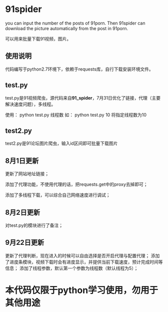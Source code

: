# 91spider
you can input the number of the posts of 91porn.
Then 91spider can download the picture automatically from the post in 91porn.

可以用来批量下载91视频，图片。

## 使用说明

代码编写于python2.7环境下，依赖于requests库，自行下载安装环境文件。

## test.py
test.py是91视频爬虫，源代码来自**91_spider**，7月31日优化了链接，代理（主要解决速度问题），多线程。

使用：
python test.py 线程数
如：
python test.py 10 将指定线程数为10

## test2.py
test2.py是91论坛图片爬虫，输入id区间即可批量下载图片

## 8月1日更新

更新了网站地址链接；

添加了代理功能，不使用代理的话，把requests.get中的proxy去掉即可；

添加了多线程下载，可以综合自己网络速度进行调试；

## 8月2日更新

对test.py的模块进行了备注；

## 9月22日更新

更新了代理判断，现在进入的时候可以自由选择是否开启代理与配置代理；
添加了进度条模块，视频下载时会有进度显示，并提供当前下载速度，预计完成时间等信息；
添加了线程参数，默认第一个参数为线程数（默认线程为5）；



# **本代码仅限于python学习使用，勿用于其他用途**

